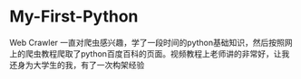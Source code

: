 # My-First-Python
Web Crawler
一直对爬虫感兴趣，学了一段时间的python基础知识，然后按照网上的爬虫教程爬取了python百度百科的页面。视频教程上老师讲的非常好，让我还身为大学生的我，有了一次构架经验
